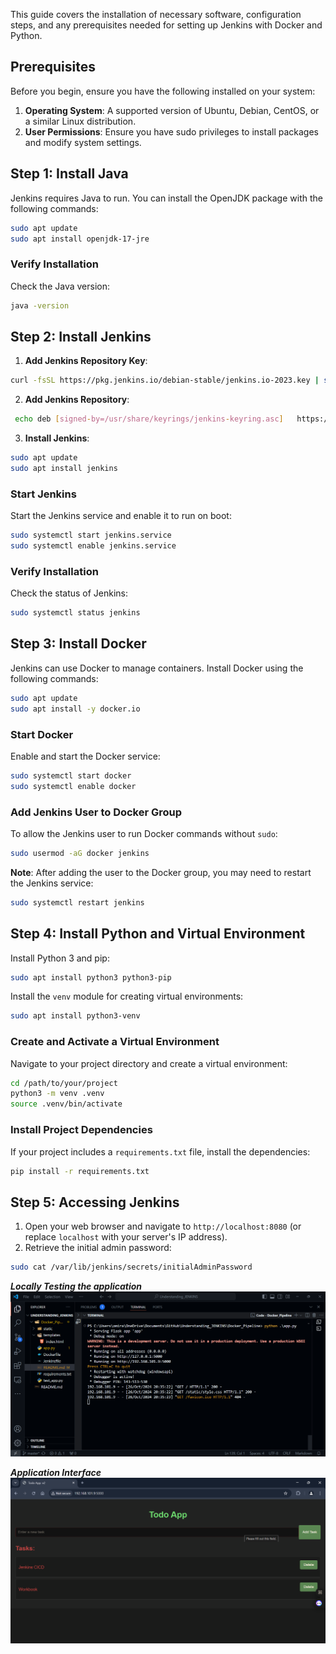 This guide covers the installation of necessary software, configuration steps, and any prerequisites needed for setting up Jenkins with Docker and Python.


## Prerequisites

Before you begin, ensure you have the following installed on your system:

1. **Operating System**: A supported version of Ubuntu, Debian, CentOS, or a similar Linux distribution.
2. **User Permissions**: Ensure you have sudo privileges to install packages and modify system settings.

## Step 1: Install Java

Jenkins requires Java to run. You can install the OpenJDK package with the following commands:

```bash
sudo apt update
sudo apt install openjdk-17-jre
```

### Verify Installation

Check the Java version:

```bash
java -version
```

## Step 2: Install Jenkins

1. **Add Jenkins Repository Key**:

```bash
curl -fsSL https://pkg.jenkins.io/debian-stable/jenkins.io-2023.key | sudo tee /usr/share/keyrings/jenkins-keyring.asc > /dev/null
```

2. **Add Jenkins Repository**:

```bash
 echo deb [signed-by=/usr/share/keyrings/jenkins-keyring.asc]   https://pkg.jenkins.io/debian-stable binary/ | sudo tee   /etc/apt/sources.list.d/jenkins.list > /dev/null
```

3. **Install Jenkins**:

```bash
sudo apt update
sudo apt install jenkins
```

### Start Jenkins

Start the Jenkins service and enable it to run on boot:

```bash
sudo systemctl start jenkins.service
sudo systemctl enable jenkins.service
```

### Verify Installation

Check the status of Jenkins:

```bash
sudo systemctl status jenkins
```

## Step 3: Install Docker

Jenkins can use Docker to manage containers. Install Docker using the following commands:

```bash
sudo apt update
sudo apt install -y docker.io
```

### Start Docker

Enable and start the Docker service:

```bash
sudo systemctl start docker
sudo systemctl enable docker
```

### Add Jenkins User to Docker Group

To allow the Jenkins user to run Docker commands without `sudo`:

```bash
sudo usermod -aG docker jenkins
```

**Note**: After adding the user to the Docker group, you may need to restart the Jenkins service:

```bash
sudo systemctl restart jenkins
```

## Step 4: Install Python and Virtual Environment

Install Python 3 and pip:

```bash
sudo apt install python3 python3-pip
```

Install the `venv` module for creating virtual environments:

```bash
sudo apt install python3-venv
```

### Create and Activate a Virtual Environment

Navigate to your project directory and create a virtual environment:

```bash
cd /path/to/your/project
python3 -m venv .venv
source .venv/bin/activate
```

### Install Project Dependencies

If your project includes a `requirements.txt` file, install the dependencies:

```bash
pip install -r requirements.txt
```

## Step 5: Accessing Jenkins

1. Open your web browser and navigate to `http://localhost:8080` (or replace `localhost` with your server's IP address).
2. Retrieve the initial admin password:

```bash
sudo cat /var/lib/jenkins/secrets/initialAdminPassword
```
***Locally Testing the application***
![alt text](Output_screenshots/GUI_Console.png)

***Application Interface***
![alt text](Output_screenshots/ToDo_GUI.png)